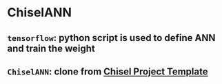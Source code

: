 # ChiselANN
## `tensorflow`: python script is used to define ANN and train the weight
## `ChiselANN`: clone from [Chisel Project Template](https://github.com/freechipsproject/chisel-template)
